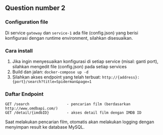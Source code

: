 ## Question number 2

### Configuration file
Di service `gateway` dan `service-1` ada file (config.json) yang berisi konfigurasi dengan runtime environment,
silahkan disesuaikan.

### Cara install
1. Jika ingin menyesuaikan konfigurasi di setiap service (misal: ganti port), silahkan mengedit file (config.json) pada setiap services
2. Build dan jalan: `docker-compose up -d`
3. Silahkan akses endpoint yang telah terbuat: `http://{address}:{port}/search?title=Spiderman&page=1`

### Daftar Endpoint
```
GET /search                 - pencarian film (berdasarkan http://www.omdbapi.com/)
GET /detail/{imdbID}        - akses detail film dengan IMDB ID
```
Saat melakukan pencarian film, otomatis akan melakukan logging dengan menyimpan result ke database MySQL.